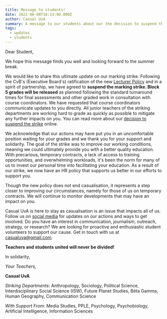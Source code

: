 ```yaml
---
title: Message to students!
date: 2022-06-08T16:13:00.000Z
author: Casual UvA
summary: A message to our students about our the decision to suspend the marking strike.
tags:
  - updates
  - students
---
```

Dear Student,

We hope this message finds you well and looking forward to the summer break.

We would like to share this ultimate update on our marking strike. Following the CvB's (Executive Board's) ratification of the new [Lecturer Policy](https://www.uva.nl/en/content/news/news/2022/06/job-security-for-lecturers.html?cb) and in a spirit of partnership, we have agreed to **suspend the marking strike. Block 5 grades will be released** as planned following the standard turnaround times for final assessments and other graded work in consultation with course coordinators. We have requested that course coordinators communicate updates to you directly. All junior teachers of the striking departments are working hard to grade as quickly as possible to mitigate any further impacts on you. You can read more about our [decision to suspend the strike](https://casual-uva.nl/posts/casual-uva-to-suspend-strike-and-monitor-implementation/) online.

We acknowledge that our actions may have put you in an uncomfortable position waiting for your grades and we thank you for your support and solidarity. The goal of the strike was to improve our working conditions, meaning we could ultimately provide you with a better quality education. With precarious, temporary contracts, a lack of access to training opportunities, and overwhelming workloads, it's been the norm for many of us to invest our personal time into facilitating your education. As a result of our strike, we now have an HR policy that supports us better in our efforts to support you.

Though the new policy does not end casualisation, it represents a step closer to improving our circumstances, namely for those of us on temporary contracts. We will continue to monitor developments that may have an impact on you.

Casual UvA is here to stay as casualisation is an issue that impacts all of us. Follow us on [social media](https://casualuva.carrd.co/) for updates on our actions and ways to get involved. Do you have an interest in communication, journalism, outreach, strategy, or research? We are looking for proactive and enthusiastic student volunteers to support our cause. Get in touch with us at [casualuva@gmail.com](mailto:casualuva@gmail.com).

**Teachers and students united will never be divided!**

In solidarity,

*Your Teachers,*

**Casual UvA**



*Striking Departments*: Anthropology, Sociology, Political Science, Interdisciplinary Social Science (ISW), Future Planet Studies, Béta Gamma, Human Geography, Communication Science

*With Support From*: Media Studies, PPLE, Psychology, Psychobiology, Artificial Intelligence, Information Sciences